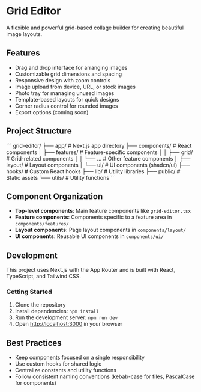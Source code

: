 # Grid Editor

A flexible and powerful grid-based collage builder for creating beautiful image layouts.

## Features

- Drag and drop interface for arranging images
- Customizable grid dimensions and spacing
- Responsive design with zoom controls
- Image upload from device, URL, or stock images
- Photo tray for managing unused images
- Template-based layouts for quick designs
- Corner radius control for rounded images
- Export options (coming soon)

## Project Structure

\`\`\`
grid-editor/
├── app/                    # Next.js app directory
├── components/             # React components
│   ├── features/           # Feature-specific components
│   │   ├── grid/           # Grid-related components
│   │   └── ...             # Other feature components
│   ├── layout/             # Layout components
│   └── ui/                 # UI components (shadcn/ui)
├── hooks/                  # Custom React hooks
├── lib/                    # Utility libraries
├── public/                 # Static assets
└── utils/                  # Utility functions
\`\`\`

## Component Organization

- **Top-level components**: Main feature components like `grid-editor.tsx`
- **Feature components**: Components specific to a feature area in `components/features/`
- **Layout components**: Page layout components in `components/layout/`
- **UI components**: Reusable UI components in `components/ui/`

## Development

This project uses Next.js with the App Router and is built with React, TypeScript, and Tailwind CSS.

### Getting Started

1. Clone the repository
2. Install dependencies: `npm install`
3. Run the development server: `npm run dev`
4. Open [http://localhost:3000](http://localhost:3000) in your browser

## Best Practices

- Keep components focused on a single responsibility
- Use custom hooks for shared logic
- Centralize constants and utility functions
- Follow consistent naming conventions (kebab-case for files, PascalCase for components)
